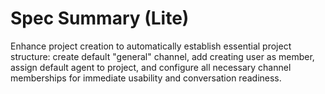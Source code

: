 # Spec Summary (Lite)

Enhance project creation to automatically establish essential project structure: create default "general" channel, add creating user as member, assign default agent to project, and configure all necessary channel memberships for immediate usability and conversation readiness.